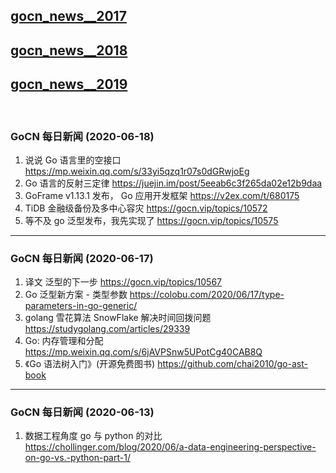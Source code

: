 ## [gocn_news__2017](https://github.com/lubanproj/go_read/blob/master/GoCN_news_2017.md)

## [gocn_news__2018](https://github.com/lubanproj/go_read/blob/master/GoCN_news_2018.md)

## [gocn_news__2019](https://github.com/lubanproj/go_read/blob/master/GoCN_news_2019.md)

<br><h3><p>GoCN 每日新闻 (2020-06-18)</p></h3><ol>
<li>说说 Go 语言里的空接口 <a href="https://mp.weixin.qq.com/s/33yi5qzq1r07s0dGRwjoEg" rel="nofollow" target="_blank">https://mp.weixin.qq.com/s/33yi5qzq1r07s0dGRwjoEg</a>
</li>
<li>Go 语言的反射三定律 <a href="https://juejin.im/post/5eeab6c3f265da02e12b9daa" rel="nofollow" target="_blank">https://juejin.im/post/5eeab6c3f265da02e12b9daa</a>
</li>
<li>GoFrame v1.13.1 发布， Go 应用开发框架 <a href="https://v2ex.com/t/680175" rel="nofollow" target="_blank">https://v2ex.com/t/680175</a>
</li>
<li>TiDB 金融级备份及多中心容灾 <a href="https://gocn.vip/topics/10572" rel="nofollow" target="_blank">https://gocn.vip/topics/10572</a>
</li>
<li>等不及 go 泛型发布，我先实现了 <a href="https://gocn.vip/topics/10575" rel="nofollow" target="_blank">https://gocn.vip/topics/10575</a>
</li>
</ol><hr><h3>GoCN 每日新闻 (2020-06-17)</h3><ol>
<li>译文 泛型的下一步  <a href="https://gocn.vip/topics/10567" rel="nofollow" target="_blank">https://gocn.vip/topics/10567</a>
</li>
<li>Go 泛型新方案 - 类型参数 <a href="https://colobu.com/2020/06/17/type-parameters-in-go-generic/" rel="nofollow" target="_blank">https://colobu.com/2020/06/17/type-parameters-in-go-generic/</a>
</li>
<li>golang 雪花算法 SnowFlake 解决时间回拨问题 <a href="https://studygolang.com/articles/29339" rel="nofollow" target="_blank">https://studygolang.com/articles/29339</a>
</li>
<li>Go: 内存管理和分配 <a href="https://mp.weixin.qq.com/s/6jAVPSnw5UPotCg40CAB8Q" rel="nofollow" target="_blank">https://mp.weixin.qq.com/s/6jAVPSnw5UPotCg40CAB8Q</a>
</li>
<li>《Go 语法树入门》(开源免费图书) <a href="https://github.com/chai2010/go-ast-book" rel="nofollow" target="_blank">https://github.com/chai2010/go-ast-book</a>
</li>
</ol><hr><h3><p>GoCN 每日新闻 (2020-06-13)  </p></h3><ol>
<li>数据工程角度 go 与 python 的对比 <a href="https://chollinger.com/blog/2020/06/a-data-engineering-perspective-on-go-vs.-python-part-1/" rel="nofollow" target="_blank">https://chollinger.com/blog/2020/06/a-data-engineering-perspective-on-go-vs.-python-part-1/</a>